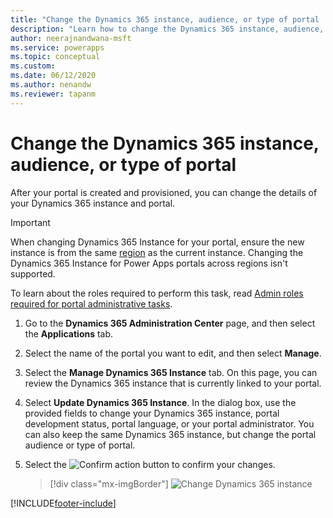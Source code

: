 ```yaml
---
title: "Change the Dynamics 365 instance, audience, or type of portal | MicrosoftDocs"
description: "Learn how to change the Dynamics 365 instance, audience, or type of a portal."
author: neerajnandwana-msft
ms.service: powerapps
ms.topic: conceptual
ms.custom: 
ms.date: 06/12/2020
ms.author: nenandw
ms.reviewer: tapanm
---
```

 
# Change the Dynamics 365 instance, audience, or type of portal

After your portal is created and provisioned, you can change the details of your Dynamics 365 instance and portal.

> [!IMPORTANT]
> When changing Dynamics 365 Instance for your portal, ensure the new instance is from the same [region](/power-platform/admin/regions-overview) as the current instance. Changing the Dynamics 365 Instance for Power Apps portals across regions isn't supported.

To learn about the roles required to perform this task, read [Admin roles required for portal administrative tasks](portal-admin-roles.md).

1. Go to the **Dynamics 365 Administration Center** page, and then select the **Applications** tab.

2. Select the name of the portal you want to edit, and then select **Manage**.

3. Select the **Manage Dynamics 365 Instance** tab. On this page, you can review the Dynamics 365 instance that is currently linked to your portal.

4. Select **Update Dynamics 365 Instance**. In the dialog box, use the provided fields to change your Dynamics 365 instance, portal development status, portal language, or your portal administrator. You can also keep the same Dynamics 365 instance, but change the portal audience or type of portal.

5. Select the ![Confirm action](../media/confirm-action-icon.png "Confirm action") button to confirm your changes.  

   > [!div class="mx-imgBorder"]
   > ![Change Dynamics 365 instance](../media/change-dynamics-365-instance.png "Change Dynamics 365 instance")  


[!INCLUDE[footer-include](../../../includes/footer-banner.md)]